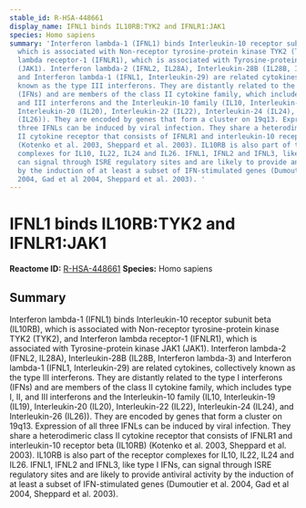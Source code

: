 ```yaml
---
stable_id: R-HSA-448661
display_name: IFNL1 binds IL10RB:TYK2 and IFNLR1:JAK1
species: Homo sapiens
summary: 'Interferon lambda-1 (IFNL1) binds Interleukin-10 receptor subunit beta (IL10RB),
  which is associated with Non-receptor tyrosine-protein kinase TYK2 (TYK2), and Interferon
  lambda receptor-1 (IFNLR1), which is associated with Tyrosine-protein kinase JAK1
  (JAK1). Interferon lambda-2 (IFNL2, IL28A), Interleukin-28B (IL28B, Interferon lambda-3)
  and Interferon lambda-1 (IFNL1, Interleukin-29) are related cytokines, collectively
  known as the type III interferons. They are distantly related to the type I interferons
  (IFNs) and are members of the class II cytokine family, which includes type I, II,
  and III interferons and the Interleukin-10 family (IL10, Interleukin-19 (IL19),
  Interleukin-20 (IL20), Interleukin-22 (IL22), Interleukin-24 (IL24), and Interleukin-26
  (IL26)). They are encoded by genes that form a cluster on 19q13. Expression of all
  three IFNLs can be induced by viral infection. They share a heterodimeric class
  II cytokine receptor that consists of IFNLR1 and interleukin-10 receptor beta (IL10RB)
  (Kotenko et al. 2003, Sheppard et al. 2003). IL10RB is also part of the receptor
  complexes for IL10, IL22, IL24 and IL26. IFNL1, IFNL2 and IFNL3, like type I IFNs,
  can signal through ISRE regulatory sites and are likely to provide antiviral activity
  by the induction of at least a subset of IFN-stimulated genes (Dumoutier et al.
  2004, Gad et al 2004, Sheppard et al. 2003). '
---
```


# IFNL1 binds IL10RB:TYK2 and IFNLR1:JAK1
**Reactome ID:** [R-HSA-448661](https://reactome.org/content/detail/R-HSA-448661)
**Species:** Homo sapiens

## Summary

Interferon lambda-1 (IFNL1) binds Interleukin-10 receptor subunit beta (IL10RB), which is associated with Non-receptor tyrosine-protein kinase TYK2 (TYK2), and Interferon lambda receptor-1 (IFNLR1), which is associated with Tyrosine-protein kinase JAK1 (JAK1). Interferon lambda-2 (IFNL2, IL28A), Interleukin-28B (IL28B, Interferon lambda-3) and Interferon lambda-1 (IFNL1, Interleukin-29) are related cytokines, collectively known as the type III interferons. They are distantly related to the type I interferons (IFNs) and are members of the class II cytokine family, which includes type I, II, and III interferons and the Interleukin-10 family (IL10, Interleukin-19 (IL19), Interleukin-20 (IL20), Interleukin-22 (IL22), Interleukin-24 (IL24), and Interleukin-26 (IL26)). They are encoded by genes that form a cluster on 19q13. Expression of all three IFNLs can be induced by viral infection. They share a heterodimeric class II cytokine receptor that consists of IFNLR1 and interleukin-10 receptor beta (IL10RB) (Kotenko et al. 2003, Sheppard et al. 2003). IL10RB is also part of the receptor complexes for IL10, IL22, IL24 and IL26. IFNL1, IFNL2 and IFNL3, like type I IFNs, can signal through ISRE regulatory sites and are likely to provide antiviral activity by the induction of at least a subset of IFN-stimulated genes (Dumoutier et al. 2004, Gad et al 2004, Sheppard et al. 2003). 
